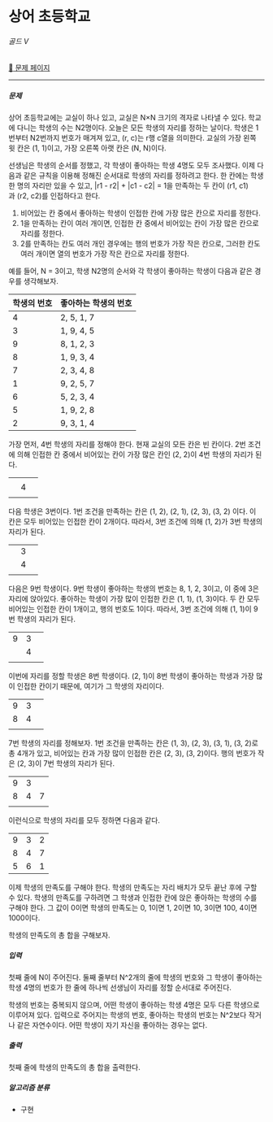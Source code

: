 # 상어 초등학교

###### 골드 Ⅴ

[:link: 문제 페이지](https://www.acmicpc.net/problem/21608)

---

##### 문제

상어 초등학교에는 교실이 하나 있고, 교실은 N×N 크기의 격자로 나타낼 수 있다. 학교에 다니는 학생의 수는 N2명이다. 오늘은 모든 학생의 자리를 정하는 날이다. 학생은 1번부터 N2번까지 번호가 매겨져 있고, (r, c)는 r행 c열을 의미한다. 교실의 가장 왼쪽 윗 칸은 (1, 1)이고, 가장 오른쪽 아랫 칸은 (N, N)이다.

선생님은 학생의 순서를 정했고, 각 학생이 좋아하는 학생 4명도 모두 조사했다. 이제 다음과 같은 규칙을 이용해 정해진 순서대로 학생의 자리를 정하려고 한다. 한 칸에는 학생 한 명의 자리만 있을 수 있고, |r1 - r2| + |c1 - c2| = 1을 만족하는 두 칸이 (r1, c1)과 (r2, c2)를 인접하다고 한다.

1. 비어있는 칸 중에서 좋아하는 학생이 인접한 칸에 가장 많은 칸으로 자리를 정한다.
2. 1을 만족하는 칸이 여러 개이면, 인접한 칸 중에서 비어있는 칸이 가장 많은 칸으로 자리를 정한다.
3. 2를 만족하는 칸도 여러 개인 경우에는 행의 번호가 가장 작은 칸으로, 그러한 칸도 여러 개이면 열의 번호가 가장 작은 칸으로 자리를 정한다.

예를 들어, N = 3이고, 학생 N2명의 순서와 각 학생이 좋아하는 학생이 다음과 같은 경우를 생각해보자.

| 학생의 번호 | 좋아하는 학생의 번호 |
| ----------- | -------------------- |
| 4           | 2, 5, 1, 7           |
| 3           | 1, 9, 4, 5           |
| 9           | 8, 1, 2, 3           |
| 8           | 1, 9, 3, 4           |
| 7           | 2, 3, 4, 8           |
| 1           | 9, 2, 5, 7           |
| 6           | 5, 2, 3, 4           |
| 5           | 1, 9, 2, 8           |
| 2           | 9, 3, 1, 4           |

가장 먼저, 4번 학생의 자리를 정해야 한다. 현재 교실의 모든 칸은 빈 칸이다. 2번 조건에 의해 인접한 칸 중에서 비어있는 칸이 가장 많은 칸인 (2, 2)이 4번 학생의 자리가 된다.

|     |     |     |
| --- | --- | --- |
|     |     |     |
|     | 4   |     |
|     |     |     |

다음 학생은 3번이다. 1번 조건을 만족하는 칸은 (1, 2), (2, 1), (2, 3), (3, 2) 이다. 이 칸은 모두 비어있는 인접한 칸이 2개이다. 따라서, 3번 조건에 의해 (1, 2)가 3번 학생의 자리가 된다.

|     |     |     |
| --- | --- | --- |
|     | 3   |     |
|     | 4   |     |
|     |     |     |

다음은 9번 학생이다. 9번 학생이 좋아하는 학생의 번호는 8, 1, 2, 3이고, 이 중에 3은 자리에 앉아있다. 좋아하는 학생이 가장 많이 인접한 칸은 (1, 1), (1, 3)이다. 두 칸 모두 비어있는 인접한 칸이 1개이고, 행의 번호도 1이다. 따라서, 3번 조건에 의해 (1, 1)이 9번 학생의 자리가 된다.

|     |     |     |
| --- | --- | --- |
| 9   | 3   |     |
|     | 4   |     |
|     |     |     |

이번에 자리를 정할 학생은 8번 학생이다. (2, 1)이 8번 학생이 좋아하는 학생과 가장 많이 인접한 칸이기 때문에, 여기가 그 학생의 자리이다.

|     |     |     |
| --- | --- | --- |
| 9   | 3   |     |
| 8   | 4   |     |
|     |     |     |

7번 학생의 자리를 정해보자. 1번 조건을 만족하는 칸은 (1, 3), (2, 3), (3, 1), (3, 2)로 총 4개가 있고, 비어있는 칸과 가장 많이 인접한 칸은 (2, 3), (3, 2)이다. 행의 번호가 작은 (2, 3)이 7번 학생의 자리가 된다.

|     |     |     |
| --- | --- | --- |
| 9   | 3   |     |
| 8   | 4   | 7   |
|     |     |     |

이런식으로 학생의 자리를 모두 정하면 다음과 같다.

|     |     |     |
| --- | --- | --- |
| 9   | 3   | 2   |
| 8   | 4   | 7   |
| 5   | 6   | 1   |

이제 학생의 만족도를 구해야 한다. 학생의 만족도는 자리 배치가 모두 끝난 후에 구할 수 있다. 학생의 만족도를 구하려면 그 학생과 인접한 칸에 앉은 좋아하는 학생의 수를 구해야 한다. 그 값이 0이면 학생의 만족도는 0, 1이면 1, 2이면 10, 3이면 100, 4이면 1000이다.

학생의 만족도의 총 합을 구해보자.

##### 입력

첫째 줄에 N이 주어진다. 둘째 줄부터 N^2개의 줄에 학생의 번호와 그 학생이 좋아하는 학생 4명의 번호가 한 줄에 하나씩 선생님이 자리를 정할 순서대로 주어진다.

학생의 번호는 중복되지 않으며, 어떤 학생이 좋아하는 학생 4명은 모두 다른 학생으로 이루어져 있다. 입력으로 주어지는 학생의 번호, 좋아하는 학생의 번호는 N^2보다 작거나 같은 자연수이다. 어떤 학생이 자기 자신을 좋아하는 경우는 없다.

##### 출력

첫째 줄에 학생의 만족도의 총 합을 출력한다.

##### 알고리즘 분류

- 구현
